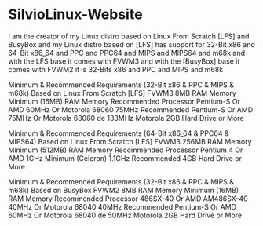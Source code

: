 # SilvioLinux-Website
I am the creator of my Linux distro based on Linux From Scratch [LFS] and BusyBox and my Linux distro based on [LFS] has support for 32-Bit x86 and 64-Bit x86_64 and PPC and PPC64 and MIPS and MIPS64 and m68k and with the LFS base it comes with FVWM3 and with the [BusyBox] base it comes with FVWM2 it is 32-Bits x86 and PPC and MIPS and m68k


Minimum & Recommended Requirements (32-Bit x86 & PPC & MIPS & m68k) Based on Linux From Scratch [LFS] FVWM3
8MB RAM Memory Minimum (16MB) RAM Memory Recommended
Processor Pentium-S Or AMD 60MHz Or Motorola 68060 75MHz Recommended Pentium-S Or AMD 75MHz Or Motorola 68060 de 133MHz Motorola
2GB Hard Drive or More

Minimum & Recommended Requirements (64-Bit x86_64 & PPC64 & MIPS64) Based on Linux From Scratch [LFS] FVWM3
256MB RAM Memory Minimum (512MB) RAM Memory Recommended
Processor Pentium 4 Or AMD 1GHz Minimum (Celeron) 1.1GHz Recommended
4GB Hard Drive or More


Minimum & Recommended Requirements (32-Bit x86 & PPC & MIPS & m68k) Based on BusyBox FVWM2
8MB RAM Memory Minimum (16MB) RAM Memory Recommended
Processor 486SX-40 Or AMD AM486SX-40 40MHz Or Motorola 68040 40MHz Recommended Pentium-S Or AMD 60MHz Or Motorola 68040 de 50MHz Motorola
2GB Hard Drive or More
